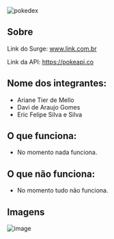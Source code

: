 ![pokedex](https://user-images.githubusercontent.com/98977257/166308806-5981b6c9-e4ed-4705-a794-8123e6ae48fc.png)

## Sobre
Link do Surge: www.link.com.br

Link da API: https://pokeapi.co

## Nome dos integrantes: 
- Ariane Tier de Mello
- Davi de Araujo Gomes
- Eric Felipe Silva e Silva

## O que funciona:
- No momento nada funciona.

## O que não funciona: 
- No momento tudo não funciona.

## Imagens 
![image](https://user-images.githubusercontent.com/98977257/167214407-bee0bb41-8841-4680-a17f-d5c5e47697f3.png)
